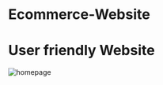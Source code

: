 # Ecommerce-Website
# User friendly Website

![homepage](https://user-images.githubusercontent.com/17720669/57554579-6f58d900-7337-11e9-8b48-7fb64a5ef4a0.PNG)
